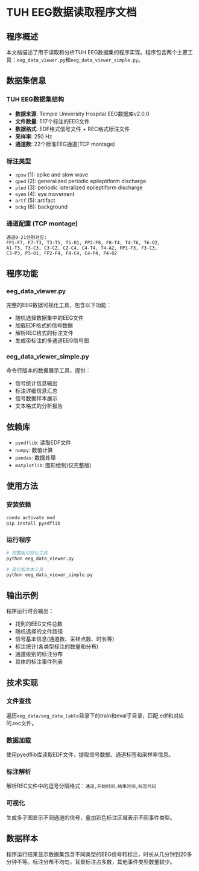 # TUH EEG数据读取程序文档

## 程序概述

本文档描述了用于读取和分析TUH EEG数据集的程序实现。程序包含两个主要工具：`eeg_data_viewer.py`和`eeg_data_viewer_simple.py`。

## 数据集信息

### TUH EEG数据集结构
- **数据来源**: Temple University Hospital EEG数据库v2.0.0
- **文件数量**: 517个标注的EEG文件
- **数据格式**: EDF格式信号文件 + REC格式标注文件
- **采样率**: 250 Hz
- **通道数**: 22个标准EEG通道(TCP montage)

### 标注类型
- `spsw` (1): spike and slow wave
- `gped` (2): generalized periodic epileptiform discharge  
- `pled` (3): periodic lateralized epileptiform discharge
- `eyem` (4): eye movement
- `artf` (5): artifact
- `bckg` (6): background

### 通道配置 (TCP montage)
```
通道0-21分别对应:
FP1-F7, F7-T3, T3-T5, T5-O1, FP2-F8, F8-T4, T4-T6, T6-O2,
A1-T3, T3-C3, C3-CZ, CZ-C4, C4-T4, T4-A2, FP1-F3, F3-C3,
C3-P3, P3-O1, FP2-F4, F4-C4, C4-P4, P4-O2
```

## 程序功能

### eeg_data_viewer.py
完整的EEG数据可视化工具，包含以下功能：
- 随机选择数据集中的EEG文件
- 加载EDF格式的信号数据
- 解析REC格式的标注文件
- 生成带标注的多通道EEG信号图

### eeg_data_viewer_simple.py  
命令行版本的数据展示工具，提供：
- 信号统计信息输出
- 标注详细信息汇总
- 信号数据样本展示
- 文本格式的分析报告

## 依赖库
- `pyedflib`: 读取EDF文件
- `numpy`: 数值计算
- `pandas`: 数据处理
- `matplotlib`: 图形绘制(仅完整版)

## 使用方法

### 安装依赖
```bash
conda activate mod
pip install pyedflib
```

### 运行程序
```bash
# 完整版可视化工具
python eeg_data_viewer.py

# 简化版文本工具
python eeg_data_viewer_simple.py
```

## 输出示例

程序运行时会输出：
- 找到的EEG文件总数
- 随机选择的文件路径
- 信号基本信息(通道数、采样点数、时长等)
- 标注统计(各类型标注的数量和分布)
- 通道级别的标注分布
- 具体的标注事件列表

## 技术实现

### 文件查找
遍历`eeg_data/eeg_data_lable`目录下的train和eval子目录，匹配.edf和对应的.rec文件。

### 数据加载
使用pyedflib库读取EDF文件，提取信号数据、通道标签和采样率信息。

### 标注解析
解析REC文件中的逗号分隔格式：`通道,开始时间,结束时间,标签代码`

### 可视化
生成多子图显示不同通道的信号，叠加彩色标注区域表示不同事件类型。

## 数据样本
程序运行结果显示数据集包含不同类型的EEG信号和标注，时长从几分钟到20多分钟不等。标注分布不均匀，背景标注占多数，其他事件类型数量较少。
